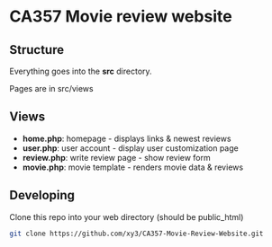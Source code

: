 # CA357 Movie review website


## Structure

Everything goes into the **src** directory.

Pages are in src/views


## Views

- **home.php**: homepage - displays links & newest reviews
- **user.php**: user account - display user customization page
- **review.php**: write review page - show review form
- **movie.php**: movie template - renders movie data & reviews


## Developing

Clone this repo into your web directory (should be public_html)

```bash
git clone https://github.com/xy3/CA357-Movie-Review-Website.git
```